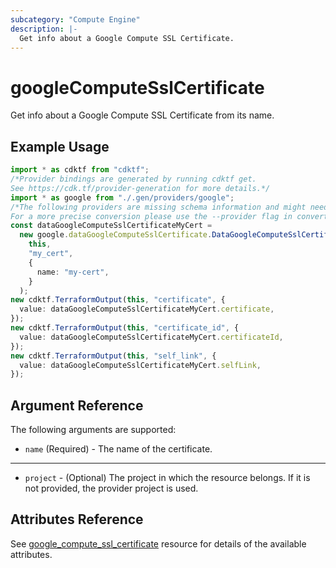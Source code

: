 ```yaml
---
subcategory: "Compute Engine"
description: |-
  Get info about a Google Compute SSL Certificate.
---
```


# googleComputeSslCertificate

Get info about a Google Compute SSL Certificate from its name.

## Example Usage

```typescript
import * as cdktf from "cdktf";
/*Provider bindings are generated by running cdktf get.
See https://cdk.tf/provider-generation for more details.*/
import * as google from "./.gen/providers/google";
/*The following providers are missing schema information and might need manual adjustments to synthesize correctly: google.
For a more precise conversion please use the --provider flag in convert.*/
const dataGoogleComputeSslCertificateMyCert =
  new google.dataGoogleComputeSslCertificate.DataGoogleComputeSslCertificate(
    this,
    "my_cert",
    {
      name: "my-cert",
    }
  );
new cdktf.TerraformOutput(this, "certificate", {
  value: dataGoogleComputeSslCertificateMyCert.certificate,
});
new cdktf.TerraformOutput(this, "certificate_id", {
  value: dataGoogleComputeSslCertificateMyCert.certificateId,
});
new cdktf.TerraformOutput(this, "self_link", {
  value: dataGoogleComputeSslCertificateMyCert.selfLink,
});

```

## Argument Reference

The following arguments are supported:

* `name` (Required) - The name of the certificate.

***

* `project` - (Optional) The project in which the resource belongs. If it
  is not provided, the provider project is used.

## Attributes Reference

See [google\_compute\_ssl\_certificate](https://registry.terraform.io/providers/hashicorp/google/latest/docs/resources/compute_ssl_certificate) resource for details of the available attributes.

